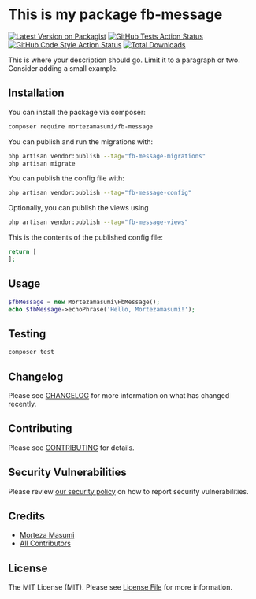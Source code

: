 # This is my package fb-message

[![Latest Version on Packagist](https://img.shields.io/packagist/v/mortezamasumi/fb-message.svg?style=flat-square)](https://packagist.org/packages/mortezamasumi/fb-message)
[![GitHub Tests Action Status](https://img.shields.io/github/actions/workflow/status/mortezamasumi/fb-message/run-tests.yml?branch=main&label=tests&style=flat-square)](https://github.com/mortezamasumi/fb-message/actions?query=workflow%3Arun-tests+branch%3Amain)
[![GitHub Code Style Action Status](https://img.shields.io/github/actions/workflow/status/mortezamasumi/fb-message/fix-php-code-style-issues.yml?branch=main&label=code%20style&style=flat-square)](https://github.com/mortezamasumi/fb-message/actions?query=workflow%3A"Fix+PHP+code+styling"+branch%3Amain)
[![Total Downloads](https://img.shields.io/packagist/dt/mortezamasumi/fb-message.svg?style=flat-square)](https://packagist.org/packages/mortezamasumi/fb-message)



This is where your description should go. Limit it to a paragraph or two. Consider adding a small example.

## Installation

You can install the package via composer:

```bash
composer require mortezamasumi/fb-message
```

You can publish and run the migrations with:

```bash
php artisan vendor:publish --tag="fb-message-migrations"
php artisan migrate
```

You can publish the config file with:

```bash
php artisan vendor:publish --tag="fb-message-config"
```

Optionally, you can publish the views using

```bash
php artisan vendor:publish --tag="fb-message-views"
```

This is the contents of the published config file:

```php
return [
];
```

## Usage

```php
$fbMessage = new Mortezamasumi\FbMessage();
echo $fbMessage->echoPhrase('Hello, Mortezamasumi!');
```

## Testing

```bash
composer test
```

## Changelog

Please see [CHANGELOG](CHANGELOG.md) for more information on what has changed recently.

## Contributing

Please see [CONTRIBUTING](.github/CONTRIBUTING.md) for details.

## Security Vulnerabilities

Please review [our security policy](../../security/policy) on how to report security vulnerabilities.

## Credits

- [Morteza Masumi](https://github.com/mortezamasumi)
- [All Contributors](../../contributors)

## License

The MIT License (MIT). Please see [License File](LICENSE.md) for more information.
